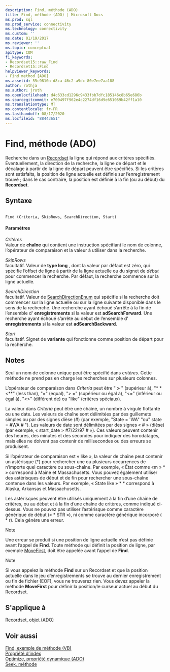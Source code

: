 ```yaml
---
description: Find, méthode (ADO)
title: Find, méthode (ADO) | Microsoft Docs
ms.prod: sql
ms.prod_service: connectivity
ms.technology: connectivity
ms.custom: ''
ms.date: 01/19/2017
ms.reviewer: ''
ms.topic: conceptual
apitype: COM
f1_keywords:
- Recordset15::raw_Find
- Recordset15::Find
helpviewer_keywords:
- Find method [ADO]
ms.assetid: 55c9810a-d8ca-46c2-a9dc-80e7ee7aa188
author: rothja
ms.author: jroth
ms.openlocfilehash: d4c633cd1296c9433fbb7dfc185146c8b65e686b
ms.sourcegitcommit: e700497f962e4c2274df16d9e651059b42ff1a10
ms.translationtype: MT
ms.contentlocale: fr-FR
ms.lasthandoff: 08/17/2020
ms.locfileid: "88443651"
---
```

# <a name="find-method-ado"></a>Find, méthode (ADO)
Recherche dans un [Recordset](../../../ado/reference/ado-api/recordset-object-ado.md) la ligne qui répond aux critères spécifiés. Éventuellement, la direction de la recherche, la ligne de départ et le décalage à partir de la ligne de départ peuvent être spécifiés. Si les critères sont satisfaits, la position de ligne actuelle est définie sur l’enregistrement trouvé ; dans le cas contraire, la position est définie à la fin (ou au début) du **Recordset**.  
  
## <a name="syntax"></a>Syntaxe  
  
```  
  
Find (Criteria, SkipRows, SearchDirection, Start)  
```  
  
#### <a name="parameters"></a>Paramètres  
 *Critères*  
 Valeur de **chaîne** qui contient une instruction spécifiant le nom de colonne, l’opérateur de comparaison et la valeur à utiliser dans la recherche.  
  
 *SkipRows*  
 facultatif. Valeur de **type long** , dont la valeur par défaut est zéro, qui spécifie l’offset de ligne à partir de la ligne actuelle ou du signet de *début* pour commencer la recherche. Par défaut, la recherche commence sur la ligne actuelle.  
  
 *SearchDirection*  
 facultatif. Valeur de [SearchDirectionEnum](../../../ado/reference/ado-api/searchdirectionenum.md) qui spécifie si la recherche doit commencer sur la ligne actuelle ou sur la ligne suivante disponible dans le sens de la recherche. Une recherche ayant échoué s’arrête à la fin de l’ensemble d' **enregistrements** si la valeur est **adSearchForward**. Une recherche ayant échoué s’arrête au début de l’ensemble d' **enregistrements** si la valeur est **adSearchBackward**.  
  
 *Start*  
 facultatif. Signet de **variante** qui fonctionne comme position de départ pour la recherche.  
  
## <a name="remarks"></a>Notes  
 Seul un nom de colonne unique peut être spécifié dans *critères*. Cette méthode ne prend pas en charge les recherches sur plusieurs colonnes.  
  
 L’opérateur de comparaison dans *Criteria* peut être " **>** " (supérieur à), "* * \<**" (less than), "=" (equal), "> =" (supérieur ou égal à), "<=" (inférieur ou égal à), "<>" (différent de) ou "like" (critères spéciaux).  
  
 La valeur dans *Criteria* peut être une chaîne, un nombre à virgule flottante ou une date. Les valeurs de chaîne sont délimitées par des guillemets simples ou par des signes dièse (#) (par exemple, "State = 'WA" "ou" state = #WA # "). Les valeurs de date sont délimitées par des signes « # » (dièse) (par exemple, « start_date > #7/22/97 # »). Ces valeurs peuvent contenir des heures, des minutes et des secondes pour indiquer des horodatages, mais elles ne doivent pas contenir de millisecondes ou des erreurs se produisent.  
  
 Si l’opérateur de comparaison est « like », la valeur de chaîne peut contenir un astérisque (*) pour rechercher une ou plusieurs occurrences de n’importe quel caractère ou sous-chaîne. Par exemple, « État comme «m » \* » correspond à Maine et Massachusetts. Vous pouvez également utiliser des astérisques de début et de fin pour rechercher une sous-chaîne contenue dans les valeurs. Par exemple, « State like » \* \* correspond à Alaska, Arkansas et Massachusetts.  
  
 Les astérisques peuvent être utilisés uniquement à la fin d’une chaîne de critères, ou au début et à la fin d’une chaîne de critères, comme indiqué ci-dessus. Vous ne pouvez pas utiliser l’astérisque comme caractère générique de début (« * STR »), ni comme caractère générique incorporé ( \* r). Cela génère une erreur.  
  
> [!NOTE]
>  Une erreur se produit si une position de ligne actuelle n’est pas définie avant l’appel de **Find**. Toute méthode qui définit la position de ligne, par exemple [MoveFirst](../../../ado/reference/ado-api/movefirst-movelast-movenext-and-moveprevious-methods-ado.md), doit être appelée avant l’appel de **Find**.  
  
> [!NOTE]
>  Si vous appelez la méthode **Find** sur un Recordset et que la position actuelle dans le jeu d’enregistrements se trouve au dernier enregistrement ou fin de fichier (EOF), vous ne trouverez rien. Vous devez appeler la méthode **MoveFirst** pour définir la position/le curseur actuel au début du Recordset.  
  
## <a name="applies-to"></a>S'applique à  
 [Recordset, objet (ADO)](../../../ado/reference/ado-api/recordset-object-ado.md)  
  
## <a name="see-also"></a>Voir aussi  
 [Find, exemple de méthode (VB)](../../../ado/reference/ado-api/find-method-example-vb.md)   
 [Propriété d’index](../../../ado/reference/ado-api/index-property.md)   
 [Optimize, propriété dynamique (ADO)](../../../ado/reference/ado-api/optimize-property-dynamic-ado.md)   
 [Seek, méthode](../../../ado/reference/ado-api/seek-method.md)
